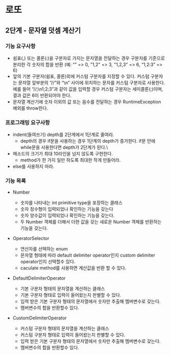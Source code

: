 # 로또
## 2단계 - 문자열 덧셈 계산기

### 기능 요구사항

* 쉼표(,) 또는 콜론(:)을 구분자로 가지는 문자열을 전달하는 경우 구분자를 기준으로 분리한 각 숫자의 합을 반환 (예: “” => 0, "1,2" => 3, "1,2,3" => 6, “1,2:3” => 6)
* 앞의 기본 구분자(쉼표, 콜론)외에 커스텀 구분자를 지정할 수 있다. 커스텀 구분자는 문자열 앞부분의 “//”와 “\n” 사이에 위치하는 문자를 커스텀 구분자로 사용한다. 예를 들어 “//;\n1;2;3”과 같이 값을 입력할 경우 커스텀 구분자는 세미콜론(;)이며, 결과 값은 6이 반환되어야 한다.
* 문자열 계산기에 숫자 이외의 값 또는 음수를 전달하는 경우 RuntimeException 예외를 throw한다.

### 프로그래밍 요구사항
* indent(들여쓰기) depth를 2단계에서 1단계로 줄여라.
    * depth의 경우 if문을 사용하는 경우 1단계의 depth가 증가한다. if문 안에 while문을 사용한다면 depth가 2단계가 된다.\
* 메소드의 크기가 최대 10라인을 넘지 않도록 구현한다.
    * method가 한 가지 일만 하도록 최대한 작게 만들어라.
* else를 사용하지 마라.


### 기능 목록
* Number
  * 숫자를 나타내는 int primitive type을 포장하는 클래스
  * 숫자 정수형이 입력되었나 확인하는 기능을 갖는다
  * 숫자 양수값이 입력되었나 확인하는 기능을 갖는다.
  * 두 Number 객체를 더해서 더한 값을 갖는 새로운 Number 객체를 반환하는 기능을 갖는다.

* OperatorSelector
  * 연산자를 선택하는 enum
  * 문자열 형태에 따라 default delimiter operator인지 custom delimiter operator인지 선택할수 있다.
  * caculate method를 사용하면 계산값을 반환 할 수 있다.
  
* DefaultDelimiterOperator
  * 기본 구분자 형태의 문자열을 계산하는 클래스
  * 기본 구분자 형태로 입력이 들어왔는지 판별할 수 있다.
  * 입력 받은 기본 구분자 형태의 문자열에서 숫자만 추출해 멤버변수로 갖는다.
  * 멤버변수의 합을 반환할수 있다.

* CustomDelimiterOperator
  * 커스텀 구분자 형태의 문자열을 계산하는 클래스
  * 커스텀 구분자 형태로 입력이 들어왔는지 판별할 수 있다.
  * 입력 받은 기본 구분자 형태의 문자열에서 숫자만 추출해 멤버변수로 갖는다.
  * 멤버변수의 합을 반환할수 있다.
